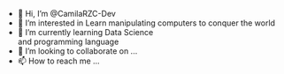 - 👋 Hi, I’m @CamilaRZC-Dev
- 👀 I’m interested in  Learn
 manipulating computers
 to conquer the world
- 🌱 I’m currently learning  Data Science  
and programming language
- 💞️ I’m looking to collaborate on ...
- 📫 How to reach me ...

<!---
CamilaRZC-Dev/CamilaRZC-Dev is a ✨ special ✨ 
